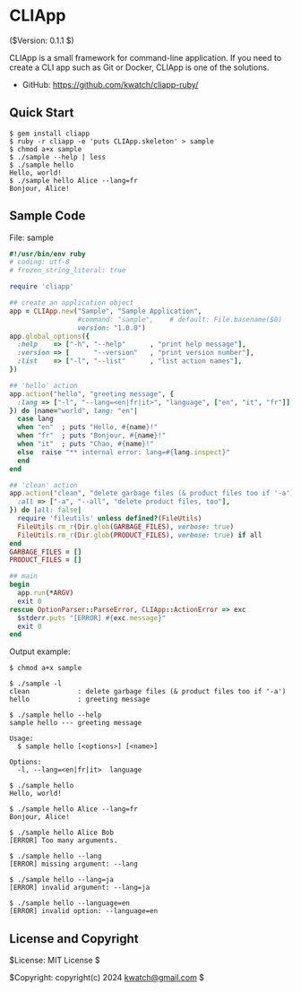 CLIApp
======

($Version: 0.1.1 $)

CLIApp is a small framework for command-line application.
If you need to create a CLI app such as Git or Docker, CLIApp is one of the solutions.

* GitHub: https://github.com/kwatch/cliapp-ruby/


Quick Start
-----------

```console
$ gem install cliapp
$ ruby -r cliapp -e 'puts CLIApp.skeleton' > sample
$ chmod a+x sample
$ ./sample --help | less
$ ./sample hello
Hello, world!
$ ./sample hello Alice --lang=fr
Bonjour, Alice!
```


Sample Code
-----------

File: sample

```ruby
#!/usr/bin/env ruby
# coding: utf-8
# frozen_string_literal: true

require 'cliapp'

## create an application object
app = CLIApp.new("Sample", "Sample Application",
                 #command: "sample",    # default: File.basename($0)
                 version: "1.0.0")
app.global_options({
  :help    => ["-h", "--help"      , "print help message"],
  :version => [      "--version"   , "print version number"],
  :list    => ["-l", "--list"      , "list action names"],
})

## 'hello' action
app.action("hello", "greeting message", {
  :lang => ["-l", "--lang=<en|fr|it>", "language", ["en", "it", "fr"]],
}) do |name="world", lang: "en"|
  case lang
  when "en"  ; puts "Hello, #{name}!"
  when "fr"  ; puts "Bonjour, #{name}!"
  when "it"  ; puts "Chao, #{name}!"
  else  raise "** internal error: lang=#{lang.inspect}"
  end
end

## 'clean' action
app.action("clean", "delete garbage files (& product files too if '-a')", {
  :all => ["-a", "--all", "delete product files, too"],
}) do |all: false|
  require 'fileutils' unless defined?(FileUtils)
  FileUtils.rm_r(Dir.glob(GARBAGE_FILES), verbose: true)
  FileUtils.rm_r(Dir.glob(PRODUCT_FILES), verbose: true) if all
end
GARBAGE_FILES = []
PRODUCT_FILES = []

## main
begin
  app.run(*ARGV)
  exit 0
rescue OptionParser::ParseError, CLIApp::ActionError => exc
  $stderr.puts "[ERROR] #{exc.message}"
  exit 0
end
```

Output example:

```console
$ chmod a+x sample

$ ./sample -l
clean            : delete garbage files (& product files too if '-a')
hello            : greeting message

$ ./sample hello --help
sample hello --- greeting message

Usage:
  $ sample hello [<options>] [<name>]

Options:
  -l, --lang=<en|fr|it>  language

$ ./sample hello
Hello, world!

$ ./sample hello Alice --lang=fr
Bonjour, Alice!

$ ./sample hello Alice Bob
[ERROR] Too many arguments.

$ ./sample hello --lang
[ERROR] missing argument: --lang

$ ./sample hello --lang=ja
[ERROR] invalid argument: --lang=ja

$ ./sample hello --language=en
[ERROR] invalid option: --language=en
```


License and Copyright
---------------------

$License: MIT License $

$Copyright: copyright(c) 2024 kwatch@gmail.com $
